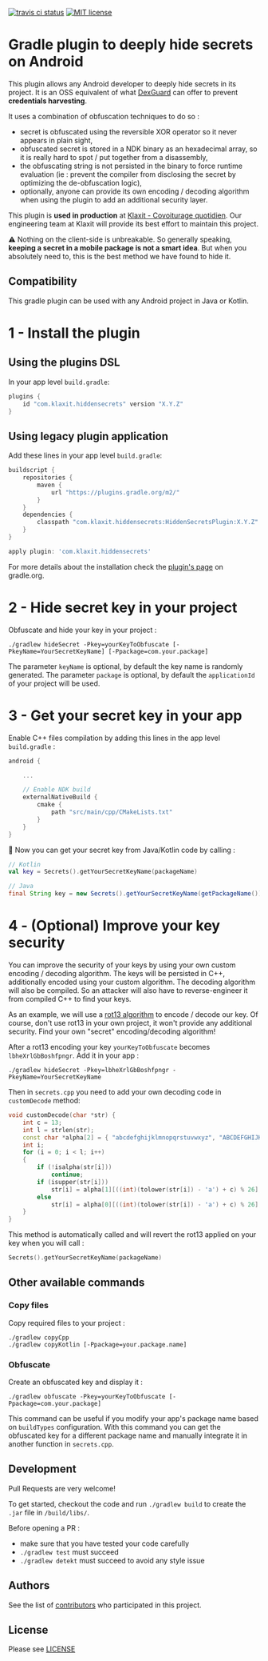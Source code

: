 [![travis ci status](https://travis-ci.org/klaxit/hidden-secrets-gradle-plugin.svg?branch=master)](https://travis-ci.com/github/klaxit/hidden-secrets-gradle-plugin/branches)
[![MIT license](https://img.shields.io/github/license/klaxit/hidden-secrets-gradle-plugin)](https://github.com/klaxit/hidden-secrets-gradle-plugin/blob/master/LICENSE)

# Gradle plugin to deeply hide secrets on Android

This plugin allows any Android developer to deeply hide secrets in its project. It is an OSS equivalent of what [DexGuard](https://www.guardsquare.com/en/products/dexguard) can offer to prevent **credentials harvesting**.

It uses a combination of obfuscation techniques to do so :
- secret is obfuscated using the reversible XOR operator so it never appears in plain sight,
- obfuscated secret is stored in a NDK binary as an hexadecimal array, so it is really hard to spot / put together from a disassembly,
- the obfuscating string is not persisted in the binary to force runtime evaluation (ie : prevent the compiler from disclosing the secret by optimizing the de-obfuscation logic),
- optionally, anyone can provide its own encoding / decoding algorithm when using the plugin to add an additional security layer.

This plugin is **used in production** at [Klaxit - Covoiturage quotidien](https://play.google.com/store/apps/details?id=com.wayzup.wayzupapp). Our engineering team at Klaxit will provide its best effort to maintain this project.

⚠️ Nothing on the client-side is unbreakable. So generally speaking, **keeping a secret in a mobile package is not a smart idea**. But when you absolutely need to, this is the best method we have found to hide it.

## Compatibility
This gradle plugin can be used with any Android project in Java or Kotlin.

# 1 - Install the plugin

## Using the plugins DSL
In your app level `build.gradle`:

```gradle
plugins {
    id "com.klaxit.hiddensecrets" version "X.Y.Z"
}
```

## Using legacy plugin application
Add these lines in your app level `build.gradle`:

```gradle
buildscript {
    repositories {
        maven {
            url "https://plugins.gradle.org/m2/"
        }
    }
    dependencies {
        classpath "com.klaxit.hiddensecrets:HiddenSecretsPlugin:X.Y.Z"
    }
}

apply plugin: 'com.klaxit.hiddensecrets'
```

For more details about the installation check the [plugin's page](https://plugins.gradle.org/plugin/com.klaxit.hiddensecrets) on gradle.org.

# 2 - Hide secret key in your project

Obfuscate and hide your key in your project :
```shell
./gradlew hideSecret -Pkey=yourKeyToObfuscate [-PkeyName=YourSecretKeyName] [-Ppackage=com.your.package]
```
The parameter `keyName` is optional, by default the key name is randomly generated.
The parameter `package` is optional, by default the `applicationId` of your project will be used.

# 3 - Get your secret key in your app
Enable C++ files compilation by adding this lines in the app level `build.gradle` :
```gradle
android {

    ...

    // Enable NDK build
    externalNativeBuild {
        cmake {
            path "src/main/cpp/CMakeLists.txt"
        }
    }
}
```

👏 Now you can get your secret key from Java/Kotlin code by calling :
```kotlin
// Kotlin
val key = Secrets().getYourSecretKeyName(packageName)
```
```Java
// Java
final String key = new Secrets().getYourSecretKeyName(getPackageName());
```

# 4 - (Optional) Improve your key security
You can improve the security of your keys by using your own custom encoding / decoding algorithm. The keys will be persisted in C++, additionally encoded using your custom algorithm. The decoding algorithm will also be compiled. So an attacker will also have to reverse-engineer it from compiled C++ to find your keys.

As an example, we will use a [rot13 algorithm](https://en.wikipedia.org/wiki/ROT13) to encode / decode our key. Of course, don't use rot13 in your own project, it won't provide any additional security. Find your own "secret" encoding/decoding algorithm!

After a rot13 encoding your key `yourKeyToObfuscate` becomes `lbheXrlGbBoshfpngr`.
Add it in your app :
```shell
./gradlew hideSecret -Pkey=lbheXrlGbBoshfpngr -PkeyName=YourSecretKeyName
```

Then in `secrets.cpp` you need to add your own decoding code in `customDecode` method:
```cpp
void customDecode(char *str) {
    int c = 13;
    int l = strlen(str);
    const char *alpha[2] = { "abcdefghijklmnopqrstuvwxyz", "ABCDEFGHIJKLMNOPQRSTUVWXYZ"};
    int i;
    for (i = 0; i < l; i++)
    {
        if (!isalpha(str[i]))
            continue;
        if (isupper(str[i]))
            str[i] = alpha[1][((int)(tolower(str[i]) - 'a') + c) % 26];
        else
            str[i] = alpha[0][((int)(tolower(str[i]) - 'a') + c) % 26];
    }
}
```

This method is automatically called and will revert the rot13 applied on your key when you will call :
```kotlin
Secrets().getYourSecretKeyName(packageName)
```

## Other available commands

### Copy files
Copy required files to your project :
```shell
./gradlew copyCpp
./gradlew copyKotlin [-Ppackage=your.package.name]
```

### Obfuscate
Create an obfuscated key and display it :
```shell
./gradlew obfuscate -Pkey=yourKeyToObfuscate [-Ppackage=com.your.package]
```
This command can be useful if you modify your app's package name based on `buildTypes` configuration. With this command you can get the obfuscated key for a different package name and manually integrate it in another function in `secrets.cpp`.

## Development

Pull Requests are very welcome!

To get started, checkout the code and run `./gradlew build` to create the `.jar` file in `/build/libs/`.

Before opening a PR :
- make sure that you have tested your code carefully
- `./gradlew test` must succeed
- `./gradlew detekt` must succeed to avoid any style issue

## Authors

See the list of [contributors](https://github.com/klaxit/hidden-secrets-gradle-plugin/contributors) who participated in this project.

## License

Please see [LICENSE](https://github.com/klaxit/hidden-secrets-gradle-plugin/blob/master/LICENSE)

